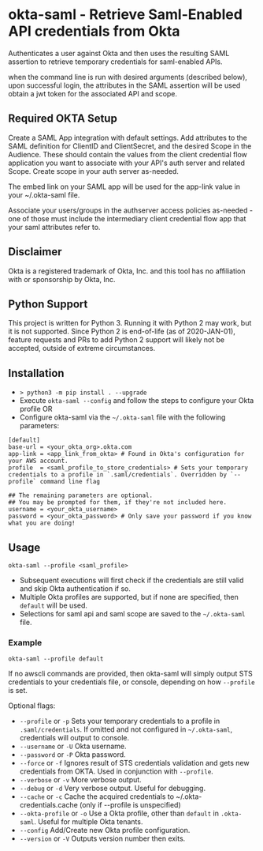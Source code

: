 # okta-saml - Retrieve Saml-Enabled API credentials from Okta

Authenticates a user against Okta and then uses the resulting SAML assertion to retrieve temporary credentials for saml-enabled APIs.

when the command line is run with desired arguments (described below), upon successful login, the attributes in the SAML assertion will be used obtain a jwt token for the associated API and scope.

## Required OKTA Setup

Create a SAML App integration with default settings. Add attributes to the SAML definition for ClientID and ClientSecret, and the desired Scope in the Audience. These should contain the values from the client credential flow application you want to associate with your API's auth server and related Scope. Create scope in your auth server as-needed.

The embed link on your SAML app will be used for the app-link value in your ~/.okta-saml file.

Associate your users/groups in the authserver access policies as-needed - one of those must include the intermediary client credential flow app that your saml attributes refer to.

## Disclaimer
Okta is a registered trademark of Okta, Inc. and this tool has no affiliation with or sponsorship by Okta, Inc.

## Python Support
This project is written for Python 3. Running it with Python 2 may work, but it is not supported. Since Python 2 is end-of-life (as of 2020-JAN-01), feature requests and PRs to add Python 2 support will likely not be accepted, outside of extreme circumstances.

## Installation
- `> python3 -m pip install . --upgrade`
- Execute `okta-saml --config` and follow the steps to configure your Okta profile OR
- Configure okta-saml via the `~/.okta-saml` file with the following parameters:

```
[default]
base-url = <your_okta_org>.okta.com
app-link = <app_link_from_okta> # Found in Okta's configuration for your AWS account.
profile  = <saml_profile_to_store_credentials> # Sets your temporary credentials to a profile in `.saml/credentials`. Overridden by `--profile` command line flag

## The remaining parameters are optional.
## You may be prompted for them, if they're not included here.
username = <your_okta_username>
password = <your_okta_password> # Only save your password if you know what you are doing!
```

## Usage

`okta-saml --profile <saml_profile>`
- Subsequent executions will first check if the credentials are still valid and skip Okta authentication if so.
- Multiple Okta profiles are supported, but if none are specified, then `default` will be used.
- Selections for saml api and saml scope are saved to the `~/.okta-saml` file. 

### Example

`okta-saml --profile default`

If no awscli commands are provided, then okta-saml will simply output STS credentials to your credentials file, or console, depending on how `--profile` is set.

Optional flags:
- `--profile` or `-p` Sets your temporary credentials to a profile in `.saml/credentials`. If omitted and not configured in `~/.okta-saml`, credentials will output to console.
- `--username` or `-U` Okta username.
- `--password` or `-P` Okta password.
- `--force` or `-f` Ignores result of STS credentials validation and gets new credentials from OKTA. Used in conjunction with `--profile`.
- `--verbose` or `-v` More verbose output.
- `--debug` or `-d` Very verbose output. Useful for debugging.
- `--cache` or `-c` Cache the acquired credentials to ~/.okta-credentials.cache (only if --profile is unspecified)
- `--okta-profile` or `-o` Use a Okta profile, other than `default` in `.okta-saml`. Useful for multiple Okta tenants.
- `--config` Add/Create new Okta profile configuration.
- `--version` or `-V` Outputs version number then exits.

